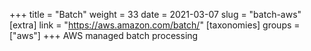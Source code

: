 +++
title = "Batch"
weight = 33
date = 2021-03-07
slug = "batch-aws"
[extra]
link = "https://aws.amazon.com/batch/"
[taxonomies]
groups = ["aws"]
+++
AWS managed batch processing


